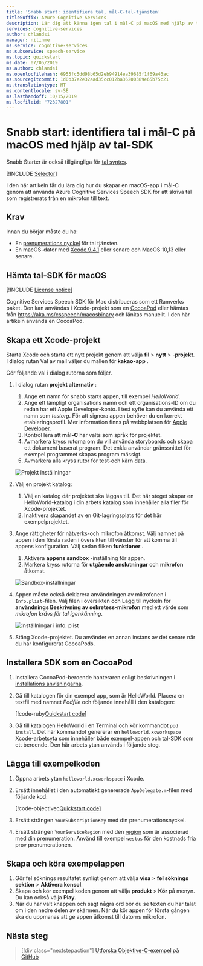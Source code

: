 ```yaml
---
title: 'Snabb start: identifiera tal, mål-C-tal-tjänsten'
titleSuffix: Azure Cognitive Services
description: Lär dig att känna igen tal i mål-C på macOS med hjälp av talet SDK
services: cognitive-services
author: chlandsi
manager: nitinme
ms.service: cognitive-services
ms.subservice: speech-service
ms.topic: quickstart
ms.date: 07/05/2019
ms.author: chlandsi
ms.openlocfilehash: 6955fc5dd98b65d2eb94914ea39685f1f69a46ac
ms.sourcegitcommit: 1d0b37e2e32aad35cc012ba36200389e65b75c21
ms.translationtype: MT
ms.contentlocale: sv-SE
ms.lasthandoff: 10/15/2019
ms.locfileid: "72327801"
---
```

# <a name="quickstart-recognize-speech-in-objective-c-on-macos-by-using-the-speech-sdk"></a>Snabb start: identifiera tal i mål-C på macOS med hjälp av tal-SDK

Snabb Starter är också tillgängliga för [tal syntes](quickstart-text-to-speech-objectivec-macos.md).

[!INCLUDE [Selector](../../../includes/cognitive-services-speech-service-quickstart-selector.md)]

I den här artikeln får du lära dig hur du skapar en macOS-app i mål-C genom att använda Azure Cognitive Services Speech SDK för att skriva tal som registrerats från en mikrofon till text.

## <a name="prerequisites"></a>Krav

Innan du börjar måste du ha:

* En [prenumerations nyckel](get-started.md) för tal tjänsten.
* En macOS-dator med [Xcode 9.4.1](https://geo.itunes.apple.com/us/app/xcode/id497799835?mt=12) eller senare och MacOS 10,13 eller senare.

## <a name="get-the-speech-sdk-for-macos"></a>Hämta tal-SDK för macOS

[!INCLUDE [License notice](../../../includes/cognitive-services-speech-service-license-notice.md)]

Cognitive Services Speech SDK för Mac distribueras som ett Ramverks paket. Den kan användas i Xcode-projekt som en [CocoaPod](https://cocoapods.org/) eller hämtas från https://aka.ms/csspeech/macosbinary och länkas manuellt. I den här artikeln används en CocoaPod.

## <a name="create-an-xcode-project"></a>Skapa ett Xcode-projekt

Starta Xcode och starta ett nytt projekt genom att välja **fil** > **nytt** > -**projekt**. I dialog rutan Val av mall väljer du mallen för **kakao-app** .

Gör följande val i dialog rutorna som följer.

1. I dialog rutan **projekt alternativ** :
    1. Ange ett namn för snabb starts appen, till exempel *HelloWorld*.
    1. Ange ett lämpligt organisations namn och ett organisations-ID om du redan har ett Apple Developer-konto. I test syfte kan du använda ett namn som *testorg*. För att signera appen behöver du en korrekt etableringsprofil. Mer information finns på webbplatsen för [Apple Developer](https://developer.apple.com/).
    1. Kontrol lera att **mål-C** har valts som språk för projektet.
    1. Avmarkera kryss rutorna om du vill använda storyboards och skapa ett dokument baserat program. Det enkla användar gränssnittet för exempel programmet skapas program mässigt.
    1. Avmarkera alla kryss rutor för test-och kärn data.

    ![Projekt inställningar](media/sdk/qs-objectivec-macos-project-settings.png)

1. Välj en projekt katalog:
    1. Välj en katalog där projektet ska läggas till. Det här steget skapar en HelloWorld-katalog i din arbets katalog som innehåller alla filer för Xcode-projektet.
    1. Inaktivera skapandet av en Git-lagringsplats för det här exempelprojektet.
1. Ange rättigheter för nätverks-och mikrofon åtkomst. Välj namnet på appen i den första raden i översikten till vänster för att komma till appens konfiguration. Välj sedan fliken **funktioner** .
    1. Aktivera **appens sandbox** -inställning för appen.
    1. Markera kryss rutorna för **utgående anslutningar** och **mikrofon** åtkomst.

    ![Sandbox-inställningar](media/sdk/qs-objectivec-macos-sandbox.png)

1. Appen måste också deklarera användningen av mikrofonen i `Info.plist`-filen. Välj filen i översikten och Lägg till nyckeln för **användnings Beskrivning av sekretess-mikrofon** med ett värde som *mikrofon krävs för tal igenkänning*.

    ![Inställningar i info. plist](media/sdk/qs-objectivec-macos-info-plist.png)

1. Stäng Xcode-projektet. Du använder en annan instans av det senare när du har konfigurerat CocoaPods.

## <a name="install-the-sdk-as-a-cocoapod"></a>Installera SDK som en CocoaPod

1. Installera CocoaPod-beroende hanteraren enligt beskrivningen i [installations anvisningarna](https://guides.cocoapods.org/using/getting-started.html).
1. Gå till katalogen för din exempel app, som är HelloWorld. Placera en textfil med namnet *Podfile* och följande innehåll i den katalogen:

   [!code-ruby[Quickstart code](~/samples-cognitive-services-speech-sdk/quickstart/objectivec-macos/helloworld/Podfile)]
1. Gå till katalogen HelloWorld i en Terminal och kör kommandot `pod install`. Det här kommandot genererar en `helloworld.xcworkspace` Xcode-arbetsyta som innehåller både exempel-appen och tal-SDK som ett beroende. Den här arbets ytan används i följande steg.

## <a name="add-the-sample-code"></a>Lägga till exempelkoden

1. Öppna arbets ytan `helloworld.xcworkspace` i Xcode.
1. Ersätt innehållet i den automatiskt genererade `AppDelegate.m`-filen med följande kod:

   [!code-objectivec[Quickstart code](~/samples-cognitive-services-speech-sdk/quickstart/objectivec-macos/helloworld/helloworld/AppDelegate.m#code)]
1. Ersätt strängen `YourSubscriptionKey` med din prenumerationsnyckel.
1. Ersätt strängen `YourServiceRegion` med den [region](regions.md) som är associerad med din prenumeration. Använd till exempel `westus` för den kostnads fria prov prenumerationen.

## <a name="build-and-run-the-sample"></a>Skapa och köra exempelappen

1. Gör fel söknings resultatet synligt genom att välja **visa** > **fel söknings sektion** > **Aktivera konsol**.
1. Skapa och kör exempel koden genom att välja **produkt** > **Kör** på menyn. Du kan också välja **Play**.
1. När du har valt knappen och sagt några ord bör du se texten du har talat om i den nedre delen av skärmen. När du kör appen för första gången ska du uppmanas att ge appen åtkomst till datorns mikrofon.

## <a name="next-steps"></a>Nästa steg

> [!div class="nextstepaction"]
> [Utforska Objektive-C-exempel på GitHub](https://aka.ms/csspeech/samples)
